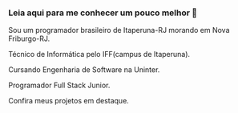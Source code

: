 ### Leia aqui para me conhecer um pouco melhor 👋

Sou um programador brasileiro de Itaperuna-RJ morando em Nova Friburgo-RJ.

Técnico de Informática pelo IFF(campus de Itaperuna).

Cursando Engenharia de Software na Uninter.

Programador Full Stack Junior.

Confira meus projetos em destaque.
